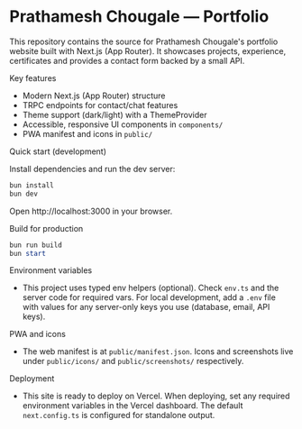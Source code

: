 # Prathamesh Chougale — Portfolio

This repository contains the source for Prathamesh Chougale's portfolio website built with Next.js (App Router). It showcases projects, experience, certificates and provides a contact form backed by a small API.

Key features
- Modern Next.js (App Router) structure
- TRPC endpoints for contact/chat features
- Theme support (dark/light) with a ThemeProvider
- Accessible, responsive UI components in `components/`
- PWA manifest and icons in `public/`

Quick start (development)

Install dependencies and run the dev server:

```powershell
bun install
bun dev
```

Open http://localhost:3000 in your browser.

Build for production

```powershell
bun run build
bun start
```

Environment variables
- This project uses typed env helpers (optional). Check `env.ts` and the server code for required vars. For local development, add a `.env` file with values for any server-only keys you use (database, email, API keys).

PWA and icons
- The web manifest is at `public/manifest.json`. Icons and screenshots live under `public/icons/` and `public/screenshots/` respectively.

Deployment
- This site is ready to deploy on Vercel. When deploying, set any required environment variables in the Vercel dashboard. The default `next.config.ts` is configured for standalone output.

